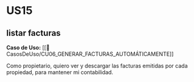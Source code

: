 # US15

## listar facturas

**Caso de Uso:** [[📄 CasosDeUso/CU06_GENERAR_FACTURAS_AUTOMÁTICAMENTE]]

Como propietario, quiero ver y descargar las facturas emitidas por cada propiedad, para mantener mi contabilidad.
